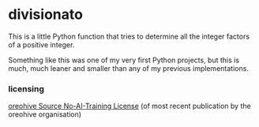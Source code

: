 # divisionato

This is a little Python function that tries to determine all the integer factors of a positive integer.

Something like this was one of my very first Python projects, but this is much, much leaner and smaller than any of my previous implementations.


### licensing
[oreohive Source No-AI-Training License](https://oreohive.org/onboarding) (of most recent publication by the oreohive organisation)
